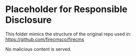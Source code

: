 # Placeholder for Responsible Disclosure

This folder mimics the structure of the original repo used in:
https://github.com/firecmsco/firecms

No malicious content is served.
